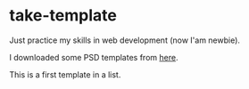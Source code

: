 # take-template

Just practice my skills in web development (now I'am newbie).

I downloaded some PSD templates from [here](http://blazrobar.com/tutorials-and-articles/10-free-psd-website-templates-to-get-any-design-project-started/).

This is a first template in a list. 
